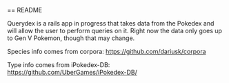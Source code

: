 == README

Querydex is a rails app in progress that takes data from the Pokedex and will allow the user to perform queries on it. Right now the data only goes up to Gen V Pokemon, though that may change.

Species info comes from corpora: https://github.com/dariusk/corpora

Type info comes from iPokedex-DB: https://github.com/UberGames/iPokedex-DB/
